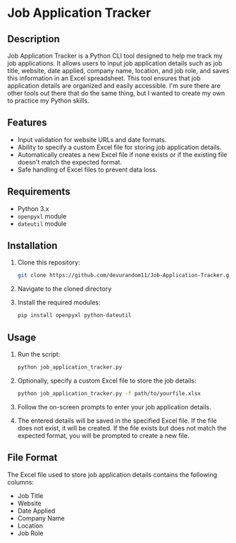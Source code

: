 # Job Application Tracker

## Description

Job Application Tracker is a Python CLI tool designed to help me track my job applications. It allows users to input job application details such as job title, website, date applied, company name, location, and job role, and saves this information in an Excel spreadsheet. This tool ensures that job application details are organized and easily accessible. I'm sure there are other tools out there that do the same thing, but I wanted to create my own to practice my Python skills.

## Features

- Input validation for website URLs and date formats.
- Ability to specify a custom Excel file for storing job application details.
- Automatically creates a new Excel file if none exists or if the existing file doesn't match the expected format.
- Safe handling of Excel files to prevent data loss.

## Requirements

- Python 3.x
- `openpyxl` module
- `dateutil` module

## Installation

1. Clone this repository:

    ```bash
    git clone https://github.com/devurandom11/Job-Application-Tracker.git
    ```

2. Navigate to the cloned directory

3. Install the required modules:

    ```bash
    pip install openpyxl python-dateutil
    ```

## Usage

1. Run the script:

    ```bash
    python job_application_tracker.py
    ```

2. Optionally, specify a custom Excel file to store the job details:

    ```bash
    python job_application_tracker.py -f path/to/yourfile.xlsx
    ```

3. Follow the on-screen prompts to enter your job application details.

4. The entered details will be saved in the specified Excel file. If the file does not exist, it will be created. If the file exists but does not match the expected format, you will be prompted to create a new file.

## File Format

The Excel file used to store job application details contains the following columns:

- Job Title
- Website
- Date Applied
- Company Name
- Location
- Job Role
